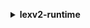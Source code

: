 **<details ><summary style="color:none;">lexv2-runtime</summary><blockquote>**

- **<details><summary style="color:none;"><b><u>delete-session</b></u></summary><blockquote>**

  * **<p style="color:none;">--bot-id</p>**
  * **<p style="color:none;">--bot-alias-id</p>**
  * **<p style="color:none;">--locale-id</p>**
  * **<p style="color:none;">--session-id</p>**
  * **<p style="color:none;">--cli-input-json</p>**
  * **<p style="color:none;">--cli-input-yaml</p>**
  * **<p style="color:none;">--generate-cli-skeleton</p>**
  </br>
  **<p style="color:red;">Description</p>**
  </br>
  ## **Examples**
  ```bash

  ```
  ```json

  ```


- **<details><summary style="color:none;"><b><u>get-session</b></u></summary><blockquote>**

  * **<p style="color:none;">--bot-id</p>**
  * **<p style="color:none;">--bot-alias-id</p>**
  * **<p style="color:none;">--locale-id</p>**
  * **<p style="color:none;">--session-id</p>**
  * **<p style="color:none;">--cli-input-json</p>**
  * **<p style="color:none;">--cli-input-yaml</p>**
  * **<p style="color:none;">--generate-cli-skeleton</p>**
  </br>
  **<p style="color:red;">Description</p>**
  </br>
  ## **Examples**
  ```bash

  ```
  ```json

  ```


- **<details><summary style="color:none;"><b><u>help</b></u></summary><blockquote>**

  * **<p style="color:none;"></p>**
  </br>
  **<p style="color:red;">Description</p>**
  </br>
  ## **Examples**
  ```bash

  ```
  ```json

  ```


- **<details><summary style="color:none;"><b><u>put-session</b></u></summary><blockquote>**

  * **<p style="color:none;">--bot-id</p>**
  * **<p style="color:none;">--bot-alias-id</p>**
  * **<p style="color:none;">--locale-id</p>**
  * **<p style="color:none;">--session-id</p>**
  * **<p style="color:none;">--messages</p>**
  * **<p style="color:none;">--session-state</p>**
  * **<p style="color:none;">--request-attributes</p>**
  * **<p style="color:none;">--response-content-type</p>**
  </br>
  **<p style="color:red;">Description</p>**
  </br>
  ## **Examples**
  ```bash

  ```
  ```json

  ```


- **<details><summary style="color:none;"><b><u>recognize-text</b></u></summary><blockquote>**

  * **<p style="color:none;">--bot-id</p>**
  * **<p style="color:none;">--bot-alias-id</p>**
  * **<p style="color:none;">--locale-id</p>**
  * **<p style="color:none;">--session-id</p>**
  * **<p style="color:none;">--text</p>**
  * **<p style="color:none;">--session-state</p>**
  * **<p style="color:none;">--request-attributes</p>**
  * **<p style="color:none;">--cli-input-json</p>**
  * **<p style="color:none;">--cli-input-yaml</p>**
  * **<p style="color:none;">--generate-cli-skeleton</p>**
  </br>
  **<p style="color:red;">Description</p>**
  </br>
  ## **Examples**
  ```bash

  ```
  ```json

  ```


- **<details><summary style="color:none;"><b><u>recognize-utterance</b></u></summary><blockquote>**

  * **<p style="color:none;">--bot-id</p>**
  * **<p style="color:none;">--bot-alias-id</p>**
  * **<p style="color:none;">--locale-id</p>**
  * **<p style="color:none;">--session-id</p>**
  * **<p style="color:none;">--session-state</p>**
  * **<p style="color:none;">--request-attributes</p>**
  * **<p style="color:none;">--request-content-type</p>**
  * **<p style="color:none;">--response-content-type</p>**
  * **<p style="color:none;">--input-stream</p>**
  </br>
  **<p style="color:red;">Description</p>**
  </br>
  ## **Examples**
  ```bash

  ```
  ```json

  ```


</blockquote></details>
</blockquote></details>
</blockquote></details>
</blockquote></details>
</blockquote></details>
</blockquote></details>
</blockquote></details>
